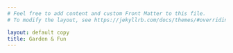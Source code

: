 ```yaml
---
# Feel free to add content and custom Front Matter to this file.
# To modify the layout, see https://jekyllrb.com/docs/themes/#overriding-theme-defaults

layout: default copy
title: Garden & Fun
---
```

<style>
div.slide-down {
  width:100%;
  overflow:hidden;
}
div.slide-down h1 {
  animation: 5s slide-down;
  margin-top: 40%;
}

@keyframes slide-down {
  from {
    margin-top: -50%;
    height: 300%; 
  }

  to {
    margin-top: 40%;
    height: 100%;
  }
}
</style>

<div class="slide-down">

<h1>Welcome to Garden & Fun!</h1>
<p><a href="/about.html"> About</a> | <a href="/blog.html">Blog</a> | <a href="/staff.html">Staff</a></p>
</div>